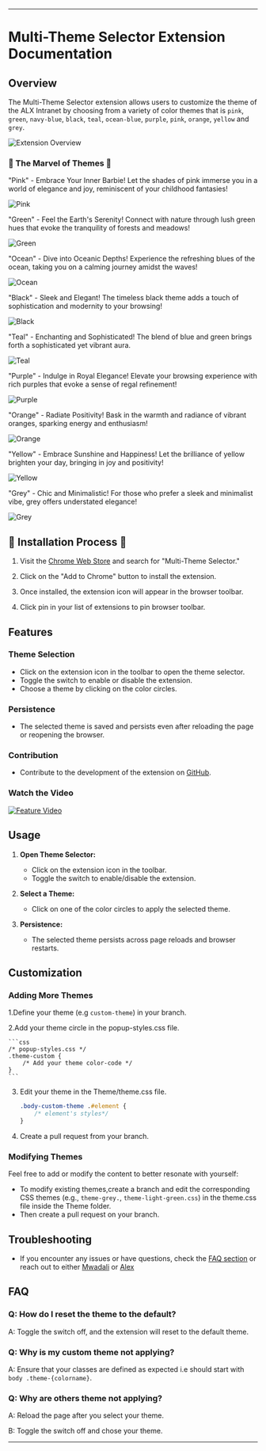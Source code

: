 

---

# Multi-Theme Selector Extension Documentation

## Overview

The Multi-Theme Selector extension allows users to customize the theme of the ALX Intranet by choosing from a variety of color themes that is  `pink`, `green`, `navy-blue`, `black`, `teal`, `ocean-blue`, `purple`, `pink`, `orange`, `yellow` and `grey`.

![Extension Overview](./extension/public/icons/large.png)

### 🌟 The Marvel of Themes 🌟
"Pink" - Embrace Your Inner Barbie!
Let the shades of pink immerse you in a world of elegance and joy, reminiscent of your childhood fantasies!

![Pink](./extension/screenshot/pink.png)

"Green" - Feel the Earth's Serenity!
Connect with nature through lush green hues that evoke the tranquility of forests and meadows!

![Green](./extension/screenshot/green.png)

"Ocean" - Dive into Oceanic Depths!
Experience the refreshing blues of the ocean, taking you on a calming journey amidst the waves!

![Ocean](./extension/screenshot/blue.png)

"Black" - Sleek and Elegant!
The timeless black theme adds a touch of sophistication and modernity to your browsing!

![Black](./extension/screenshot/black.png)


"Teal" - Enchanting and Sophisticated!
The blend of blue and green brings forth a sophisticated yet vibrant aura.

![Teal](./extension/screenshot/teal.png)

"Purple" - Indulge in Royal Elegance!
Elevate your browsing experience with rich purples that evoke a sense of regal refinement!

![Purple](./extension/screenshot/purple.png)

"Orange" - Radiate Positivity!
Bask in the warmth and radiance of vibrant oranges, sparking energy and enthusiasm!

![Orange](./extension/screenshot/orange.png)


"Yellow" - Embrace Sunshine and Happiness!
Let the brilliance of yellow brighten your day, bringing in joy and positivity!

![Yellow](./extension/screenshot/yellow.png)

"Grey" - Chic and Minimalistic!
For those who prefer a sleek and minimalist vibe, grey offers understated elegance!

![Grey](./extension/screenshot/grey.png)

## 🚀 Installation Process 🚀



1. Visit the [Chrome Web Store](https://chrome.google.com/webstore/category/extensions) and search for "Multi-Theme Selector."

2. Click on the "Add to Chrome" button to install the extension.

3. Once installed, the extension icon will appear in the browser toolbar.

4. Click pin in your list of extensions to pin browser toolbar.

## Features

### Theme Selection

- Click on the extension icon in the toolbar to open the theme selector.
- Toggle the switch to enable or disable the extension.
- Choose a theme by clicking on the color circles.


### Persistence

- The selected theme is saved and persists even after reloading the page or reopening the browser.

### Contribution

- Contribute to the development of the extension on [GitHub](https://github.com/wellingtonmwadali/ALX_MultiTone-Magic/).

### Watch the Video

[![Feature Video](./images/feature-video-thumbnail.png)](https://www.example.com/feature-video.mp4)

## Usage

1. **Open Theme Selector:**
   - Click on the extension icon in the toolbar.
   - Toggle the switch to enable/disable the extension.

2. **Select a Theme:**
   - Click on one of the color circles to apply the selected theme.

3. **Persistence:**
   - The selected theme persists across page reloads and browser restarts.

## Customization

### Adding More Themes

1.Define your theme (e.g  `custom-theme`) in your branch.

2.Add your theme circle in the popup-styles.css file.

    ```css
    /* popup-styles.css */
    .theme-custom {
        /* Add your theme color-code */
    }
    ```

3. Edit your theme in the Theme/theme.css file.

    ```css
    .body-custom-theme .#element {
        /* element's styles*/
    }
    ```

4. Create a pull request from your branch.

### Modifying Themes
Feel free to add or modify the content to better resonate with yourself: 
- To modify existing themes,create a branch and edit the corresponding CSS themes (e.g., `theme-grey.`, `theme-light-green.css`) in the theme.css file inside the Theme folder.
- Then create a pull request on your branch.

## Troubleshooting

- If you encounter any issues or have questions, check the [FAQ section](#faq) or reach out to either [Mwadali](mailto:wellingtonmwadali.com) or [Alex](mailto:lexizgichbuoy@gmail.com)

## FAQ

### Q: How do I reset the theme to the default?

A: Toggle the switch off, and the extension will reset to the default theme.

### Q: Why is my custom theme not applying?

A: Ensure that your classes are defined as expected i.e should start with `body .theme-{colorname}`.

### Q: Why are others theme not applying?

A: Reload the page after you select your theme.

B: Toggle the switch off and chose your theme.

---
